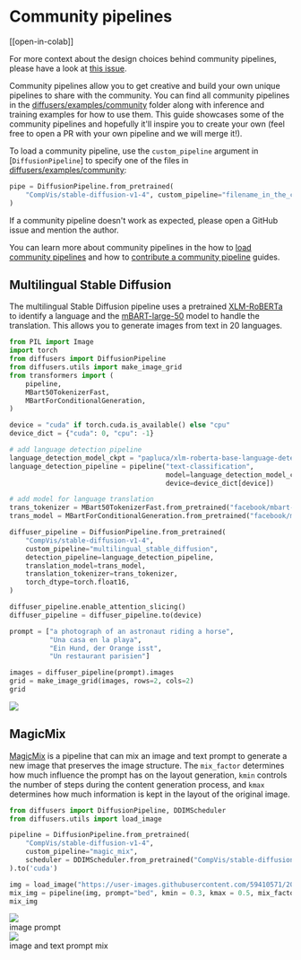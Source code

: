 <!--Copyright 2023 The HuggingFace Team. All rights reserved.

Licensed under the Apache License, Version 2.0 (the "License"); you may not use this file except in compliance with
the License. You may obtain a copy of the License at

http://www.apache.org/licenses/LICENSE-2.0

Unless required by applicable law or agreed to in writing, software distributed under the License is distributed on
an "AS IS" BASIS, WITHOUT WARRANTIES OR CONDITIONS OF ANY KIND, either express or implied. See the License for the
specific language governing permissions and limitations under the License.
-->

# Community pipelines

[[open-in-colab]]

<Tip>

For more context about the design choices behind community pipelines, please have a look at [this issue](https://github.com/huggingface/diffusers/issues/841).

</Tip>

Community pipelines allow you to get creative and build your own unique pipelines to share with the community. You can find all community pipelines in the [diffusers/examples/community](https://github.com/huggingface/diffusers/tree/main/examples/community) folder along with inference and training examples for how to use them. This guide showcases some of the community pipelines and hopefully it'll inspire you to create your own (feel free to open a PR with your own pipeline and we will merge it!).

To load a community pipeline, use the `custom_pipeline` argument in [`DiffusionPipeline`] to specify one of the files in [diffusers/examples/community](https://github.com/huggingface/diffusers/tree/main/examples/community):

```py
pipe = DiffusionPipeline.from_pretrained(
    "CompVis/stable-diffusion-v1-4", custom_pipeline="filename_in_the_community_folder", use_safetensors=True
)
```

If a community pipeline doesn't work as expected, please open a GitHub issue and mention the author.

You can learn more about community pipelines in the how to [load community pipelines](custom_pipeline_overview) and how to [contribute a community pipeline](contribute_pipeline) guides.

## Multilingual Stable Diffusion

The multilingual Stable Diffusion pipeline uses a pretrained [XLM-RoBERTa](https://huggingface.co/papluca/xlm-roberta-base-language-detection) to identify a language and the [mBART-large-50](https://huggingface.co/facebook/mbart-large-50-many-to-one-mmt) model to handle the translation. This allows you to generate images from text in 20 languages.

```py
from PIL import Image
import torch
from diffusers import DiffusionPipeline
from diffusers.utils import make_image_grid
from transformers import (
    pipeline,
    MBart50TokenizerFast,
    MBartForConditionalGeneration,
)

device = "cuda" if torch.cuda.is_available() else "cpu"
device_dict = {"cuda": 0, "cpu": -1}

# add language detection pipeline
language_detection_model_ckpt = "papluca/xlm-roberta-base-language-detection"
language_detection_pipeline = pipeline("text-classification",
                                       model=language_detection_model_ckpt,
                                       device=device_dict[device])

# add model for language translation
trans_tokenizer = MBart50TokenizerFast.from_pretrained("facebook/mbart-large-50-many-to-one-mmt")
trans_model = MBartForConditionalGeneration.from_pretrained("facebook/mbart-large-50-many-to-one-mmt").to(device)

diffuser_pipeline = DiffusionPipeline.from_pretrained(
    "CompVis/stable-diffusion-v1-4",
    custom_pipeline="multilingual_stable_diffusion",
    detection_pipeline=language_detection_pipeline,
    translation_model=trans_model,
    translation_tokenizer=trans_tokenizer,
    torch_dtype=torch.float16,
)

diffuser_pipeline.enable_attention_slicing()
diffuser_pipeline = diffuser_pipeline.to(device)

prompt = ["a photograph of an astronaut riding a horse", 
          "Una casa en la playa",
          "Ein Hund, der Orange isst",
          "Un restaurant parisien"]

images = diffuser_pipeline(prompt).images
grid = make_image_grid(images, rows=2, cols=2)
grid
```

<div class="flex justify-center">
    <img src="https://user-images.githubusercontent.com/4313860/198328706-295824a4-9856-4ce5-8e66-278ceb42fd29.png"/>
</div>

## MagicMix

[MagicMix](https://huggingface.co/papers/2210.16056) is a pipeline that can mix an image and text prompt to generate a new image that preserves the image structure. The `mix_factor` determines how much influence the prompt has on the layout generation, `kmin` controls the number of steps during the content generation process, and `kmax` determines how much information is kept in the layout of the original image.

```py
from diffusers import DiffusionPipeline, DDIMScheduler
from diffusers.utils import load_image

pipeline = DiffusionPipeline.from_pretrained(
    "CompVis/stable-diffusion-v1-4",
    custom_pipeline="magic_mix",
    scheduler = DDIMScheduler.from_pretrained("CompVis/stable-diffusion-v1-4", subfolder="scheduler"),
).to('cuda')

img = load_image("https://user-images.githubusercontent.com/59410571/209578593-141467c7-d831-4792-8b9a-b17dc5e47816.jpg")
mix_img = pipeline(img, prompt="bed", kmin = 0.3, kmax = 0.5, mix_factor = 0.5)
mix_img
```

<div class="flex gap-4">
  <div>
    <img class="rounded-xl" src="https://user-images.githubusercontent.com/59410571/209578593-141467c7-d831-4792-8b9a-b17dc5e47816.jpg" />
    <figcaption class="mt-2 text-center text-sm text-gray-500">image prompt</figcaption>
  </div>
  <div>
    <img class="rounded-xl" src="https://user-images.githubusercontent.com/59410571/209578602-70f323fa-05b7-4dd6-b055-e40683e37914.jpg" />
    <figcaption class="mt-2 text-center text-sm text-gray-500">image and text prompt mix</figcaption>
  </div>
</div>